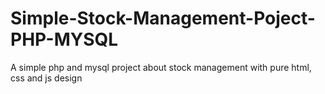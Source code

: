 # Simple-Stock-Management-Poject-PHP-MYSQL
A simple php and mysql project about stock management with pure html, css and js design
